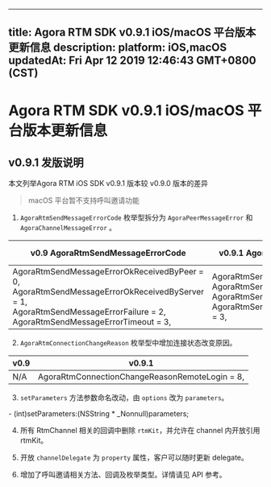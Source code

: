 
---
title: Agora RTM SDK v0.9.1 iOS/macOS 平台版本更新信息
description: 
platform: iOS,macOS
updatedAt: Fri Apr 12 2019 12:46:43 GMT+0800 (CST)
---
# Agora RTM SDK v0.9.1 iOS/macOS 平台版本更新信息
## v0.9.1 发版说明

本文列举Agora RTM iOS SDK v0.9.1 版本较 v0.9.0 版本的差异

> macOS 平台暂不支持呼叫邀请功能

1. `AgoraRtmSendMessageErrorCode` 枚举型拆分为 `AgoraPeerMessageError` 和 `AgoraChannelMessageError` 。

| v0.9 AgoraRtmSendMessageErrorCode                            | v0.9.1 AgoraRtmSendPeerMessageErrorCode                      |v0.9.1 AgoraRtmSendChannelMessageErrorCode    |
| ------------------------------------------------------------ | ------------------------------------------------------------ |-----------------------------------|
| AgoraRtmSendMessageErrorOkReceivedByPeer = 0, <br>AgoraRtmSendMessageErrorOkReceivedByServer = 1, <br>AgoraRtmSendMessageErrorFailure = 2, AgoraRtmSendMessageErrorTimeout = 3, | AgoraRtmSendPeerMessageErrorOk = 0, <br>AgoraRtmSendPeerMessageErrorFailure = 1, <br>AgoraRtmSendPeerMessageErrorTimeout = 2, <br>AgoraRtmSendPeerMessageErrorPeerUnreachable = 3, |AgoraRtmSendChannelMessageErrorOk = 0,<br>AgoraRtmSendChannelMessageErrorFailure = 1,<br>AgoraRtmSendChannelMessageErrorTimeout = 2,

2. `AgoraRtmConnectionChangeReason` 枚举型中增加连接状态改变原因。

| v0.9                           |v0.9.1                |
|--------------------------------|----------------------|
|N/A                     |AgoraRtmConnectionChangeReasonRemoteLogin = 8,|

3. `setParameters` 方法参数命名改动，由 `options` 改为 `parameters`。

\- (int)setParameters:(NSString * _Nonnull)parameters;

4. 所有 RtmChannel 相关的回调中删除 `rtmKit`，并允许在 channel 内开放引用 rtmKit。

5. 开放 `channelDelegate` 为 `property` 属性，客户可以随时更新 delegate。

6. 增加了呼叫邀请相关方法、回调及枚举类型。详情请见 API 参考。  


